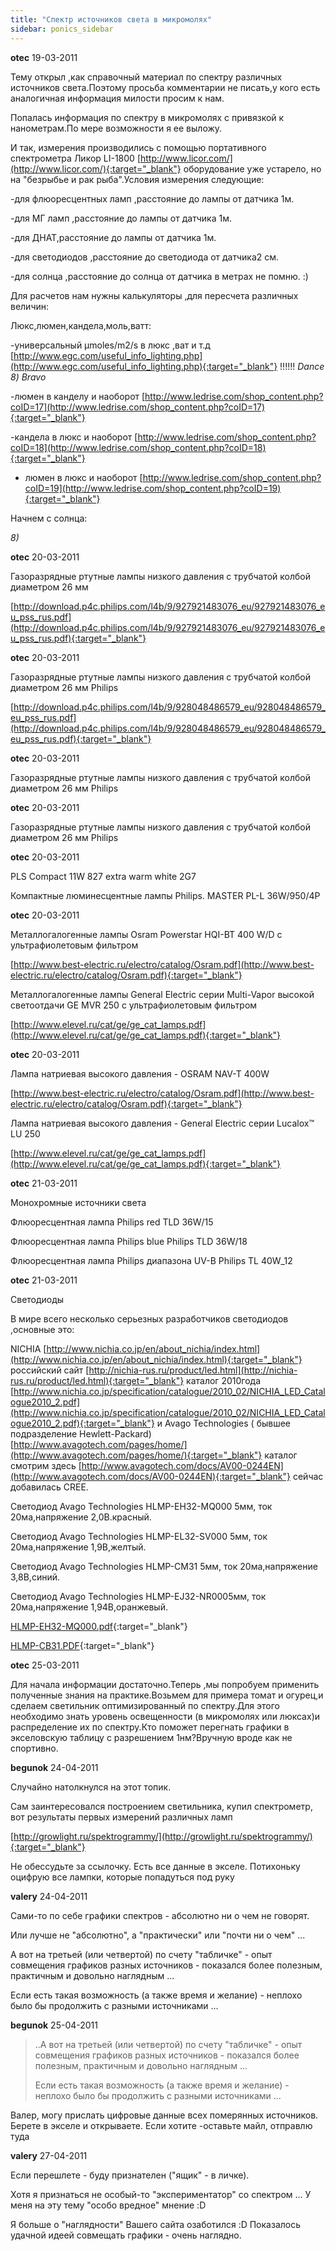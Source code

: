```yaml
---
title: "Спектр источников света в микромолях"
sidebar: ponics_sidebar
---
```


**otec** 19-03-2011

Тему открыл ,как справочный материал по спектру различных источников света.Поэтому просьба комментарии не писать,у кого есть аналогичная информация милости просим к нам.

Попалась информация по спектру в микромолях с привязкой к нанометрам.По мере возможности я ее выложу.

И так, измерения производились с помощью портативного спектрометра Ликор LI-1800 [http://www.licor.com/](http://www.licor.com/){:target="_blank"} оборудование уже устарело, но на "безрыбье и рак рыба".Условия измерения следующие:

-для флюоресцентных ламп ,расстояние до лампы от датчика 1м.

-для МГ ламп ,расстояние до лампы от датчика 1м.

-для ДНАТ,расстояние до лампы от датчика 1м.

-для светодиодов ,расстояние до светодиода от датчика2 см.

-для солнца ,расстояние до солнца от датчика в метрах не помню. :)

Для расчетов нам нужны калькуляторы ,для пересчета различных величин:

Люкс,люмен,кандела,моль,ватт:

-универсальный µmoles/m2/s в люкс ,ват и т.д [http://www.egc.com/useful_info_lighting.php](http://www.egc.com/useful_info_lighting.php){:target="_blank"} !!!!!! *Dance* *8)* *Bravo*

-люмен в канделу и наоборот [http://www.ledrise.com/shop_content.php?coID=17](http://www.ledrise.com/shop_content.php?coID=17){:target="_blank"}

-кандела в люкс и наоборот [http://www.ledrise.com/shop_content.php?coID=18](http://www.ledrise.com/shop_content.php?coID=18){:target="_blank"}

- люмен в люкс и наоборот [http://www.ledrise.com/shop_content.php?coID=19](http://www.ledrise.com/shop_content.php?coID=19){:target="_blank"}

Начнем с солнца:

*8)*


**otec** 20-03-2011

Газоразрядные ртутные лампы низкого давления с трубчатой колбой диаметром 26 мм

[http://download.p4c.philips.com/l4b/9/927921483076_eu/927921483076_eu_pss_rus.pdf](http://download.p4c.philips.com/l4b/9/927921483076_eu/927921483076_eu_pss_rus.pdf){:target="_blank"}



**otec** 20-03-2011

Газоразрядные ртутные лампы низкого давления с трубчатой колбой диаметром 26 мм Philips

[http://download.p4c.philips.com/l4b/9/928048486579_eu/928048486579_eu_pss_rus.pdf](http://download.p4c.philips.com/l4b/9/928048486579_eu/928048486579_eu_pss_rus.pdf){:target="_blank"}



**otec** 20-03-2011

Газоразрядные ртутные лампы низкого давления с трубчатой колбой диаметром 26 мм Philips



**otec** 20-03-2011

Газоразрядные ртутные лампы низкого давления с трубчатой колбой диаметром 26 мм Philips



**otec** 20-03-2011

PLS Compact 11W 827 extra warm white 2G7

Компактные люминесцентные лампы Philips. MASTER PL-L 36W/950/4P



**otec** 20-03-2011

Металлогалогенные лампы Osram Powerstar HQI-BT 400 W/D c ультрафиолетовым фильтром

[http://www.best-electric.ru/electro/catalog/Osram.pdf](http://www.best-electric.ru/electro/catalog/Osram.pdf){:target="_blank"}

Металлогалогенные лампы General Electric серии Multi-Vapor высокой светоотдачи GE MVR 250 c ультрафиолетовым фильтром

[http://www.elevel.ru/cat/ge/ge_cat_lamps.pdf](http://www.elevel.ru/cat/ge/ge_cat_lamps.pdf){:target="_blank"}



**otec** 20-03-2011

Лампа натриевая высокого давления - OSRAM NAV-T 400W

[http://www.best-electric.ru/electro/catalog/Osram.pdf](http://www.best-electric.ru/electro/catalog/Osram.pdf){:target="_blank"}

Лампа натриевая высокого давления - General Electric серии Lucalox™ LU 250

[http://www.elevel.ru/cat/ge/ge_cat_lamps.pdf](http://www.elevel.ru/cat/ge/ge_cat_lamps.pdf){:target="_blank"}



**otec** 21-03-2011

Монохромные источники света

Флюоресцентная лампа Philips red TLD 36W/15

Флюоресцентная лампа Philips blue Philips TLD 36W/18

Флюоресцентная лампа Philips диапазона UV-B Philips TL 40W_12



**otec** 21-03-2011

Светодиоды

В мире всего несколько серьезных разработчиков светодиодов ,основные это:

NICHIA [http://www.nichia.co.jp/en/about_nichia/index.html](http://www.nichia.co.jp/en/about_nichia/index.html){:target="_blank"} российский сайт [http://nichia-rus.ru/product/led.html](http://nichia-rus.ru/product/led.html){:target="_blank"} каталог 2010года [http://www.nichia.co.jp/specification/catalogue/2010_02/NICHIA_LED_Catalogue2010_2.pdf](http://www.nichia.co.jp/specification/catalogue/2010_02/NICHIA_LED_Catalogue2010_2.pdf){:target="_blank"} и Avago Technologies ( бывшее подразделение Hewlett-Packard) [http://www.avagotech.com/pages/home/](http://www.avagotech.com/pages/home/){:target="_blank"} каталог смотрим здесь [http://www.avagotech.com/docs/AV00-0244EN](http://www.avagotech.com/docs/AV00-0244EN){:target="_blank"} сейчас добавилась СREE.

Светодиод Avago Technologies HLMP-EH32-MQ000 5мм, ток 20ма,напряжение 2,0В.красный.

Светодиод Avago Technologies HLMP-EL32-SV000 5мм, ток 20ма,напряжение 1,9В,желтый.

Светодиод Avago Technologies HLMP-CM31 5мм, ток 20ма,напряжение 3,8В,синий.

Светодиод Avago Technologies HLMP-EJ32-NR0005мм, ток 20ма,напряжение 1,94В,оранжевый.

[HLMP-EH32-MQ000.pdf](https://t.me/ponics_ru_files/0){:target="_blank"}

[HLMP-CB31.PDF](https://t.me/ponics_ru_files/1){:target="_blank"}

**otec** 25-03-2011

Для начала информации достаточно.Теперь ,мы попробуем применить полученные знания на практике.Возьмем для примера томат и огурец,и сделаем светильник оптимизированный по спектру.Для этого необходимо знать уровень освещенности (в микромолях или люксах)и распределение их по спектру.Кто поможет перегнать графики в экселовскую таблицу с разрешением 1нм?Вручную вроде как не спортивно.


**begunok** 24-04-2011

Случайно натолкнулся на этот топик.

Сам заинтересовался построением светильника, купил спектрометр, вот результаты первых измерений различных ламп

[http://growlight.ru/spektrogrammy/](http://growlight.ru/spektrogrammy/){:target="_blank"}

Не обессудьте за ссылочку. Есть все данные в экселе. Потихоньку оцифрую все лампки, которые попадуться под руку


**valery** 24-04-2011

Сами-то по себе графики спектров - абсолютно ни о чем не говорят.

Или лучше не "абсолютно", а "практически" или "почти ни о чем" ...

А вот на третьей (или четвертой) по счету "табличке" - опыт совмещения графиков разных источников - показался более полезным, практичным и довольно наглядным ...

Если есть такая возможность (а также время и желание) - неплохо было бы продолжить с разными источниками ...


**begunok** 25-04-2011

> ..А вот на третьей (или четвертой) по счету "табличке" - опыт совмещения графиков разных источников - показался более полезным, практичным и довольно наглядным ...
> 
> Если есть такая возможность (а также время и желание) - неплохо было бы продолжить с разными источниками ...

Валер, могу прислать цифровые данные всех померянных источников. Берете в экселе и открываете. Если хотите -оставьте майл, отправлю туда


**valery** 27-04-2011

Если перешлете - буду признателен ("ящик" - в личке).

Хотя я признаться не особый-то "экспериментатор" со спектром ... У меня на эту тему "особо вредное" мнение :D

Я больше о "наглядности" Вашего сайта озаботился :D Показалось удачной идеей совмещать графики - очень наглядно.


